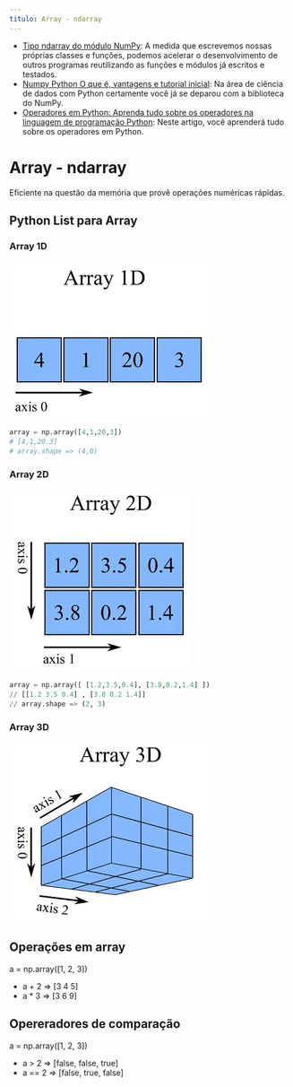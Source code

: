 ```yaml
---
titulo: Array - ndarray
---
```

- [Tipo ndarray do módulo NumPy](https://panda.ime.usp.br/algoritmos/static/algoritmos/10-numpy.html): A medida que escrevemos nossas próprias classes e funções, podemos acelerar o desenvolvimento de outros programas reutilizando as funções e módulos já escritos e testados.
- [Numpy Python O que é, vantagens e tutorial inicial](https://harve.com.br/blog/programacao-python-blog/numpy-python-o-que-e-vantagens-e-tutorial-inicial/): Na área de ciência de dados com Python certamente você já se deparou com a biblioteca do NumPy.
- [Operadores em Python: Aprenda tudo sobre os operadores na linguagem de programação Python](https://awari.com.br/operadores-em-python-aprenda-tudo-sobre-os-operadores-na-linguagem-de-programacao-python/): Neste artigo, você aprenderá tudo sobre os operadores em Python.

# Array - ndarray

Eficiente na questão da memória que provê operações numéricas rápidas.

## Python List para Array

### Array 1D

![Array 1D](01-array___array_1d.png)

~~~python
array = np.array([4,1,20,3]) 
# [4,1,20.3]
# array.shape => (4,0)
~~~

### Array 2D

![Array 2D](01-array___array_2d.png)

~~~python
array = np.array([ [1.2,3.5,0.4], [3.8,0.2,1.4] ]) 
// [[1.2 3.5 0.4] , [3.8 0.2 1.4]]
// array.shape => (2, 3)
~~~

### Array 3D

![Array 3D](01-array___array_3d.png)

## Operações em array

a = np.array([1, 2, 3])

- a + 2  => [3 4 5]
- a * 3  => [3 6 9]

## Opereradores de comparação

a = np.array([1, 2, 3])

- a > 2  => [false, false, true]
- a == 2  => [false, true, false]
